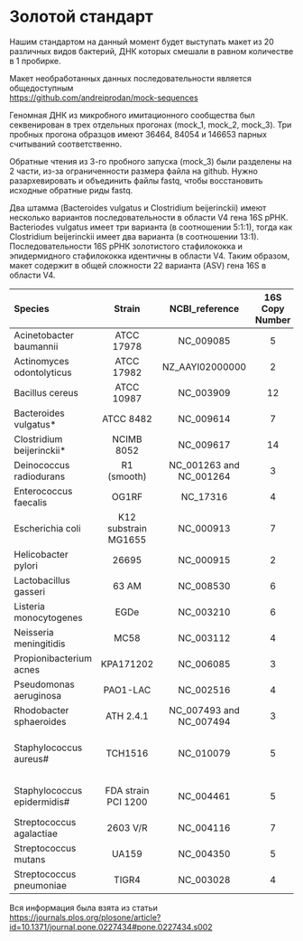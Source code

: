 # Золотой стандарт

Нашим стандартом на данный момент будет выступать макет из 20 различных видов бактерий, ДНК которых смешали в равном количестве в 1 пробирке.

Макет необработанных данных последовательности является общедоступным \
https://github.com/andreiprodan/mock-sequences 

Геномная ДНК из микробного имитационного сообщества был секвенирован в трех отдельных прогонах (mock_1, mock_2, mock_3). Три пробных прогона образцов имеют 36464, 84054 и 146653 парных считываний соответственно.

Обратные чтения из 3-го пробного запуска (mock_3) были разделены на 2 части, из-за ограниченности размера файла на github. Нужно разархевировать и объединить файлы fastq, чтобы восстановить исходные обратные риды fastq.

Два штамма (Bacteroides vulgatus и Clostridium beijerinckii) имеют несколько вариантов последовательности в области V4 гена 16S рРНК. Bacteriodes vulgatus имеет три варианта (в соотношении 5:1:1), тогда как Clostridium beijerinckii имеет два варианта (в соотношении 13:1). Последовательности 16S рРНК золотистого стафилококка и эпидермидного стафилококка идентичны в области V4. Таким образом, макет содержит в общей сложности 22 варианта (ASV) гена 16S в области V4.

| Species |	Strain |	NCBI_reference |	16S Copy Number |	16S variants in V4 region |
| :------- | :-------: | :-------: | :---: | :----: |
| Acinetobacter baumannii |	ATCC 17978 |	NC_009085 |	5 |	1 |
| Actinomyces odontolyticus |	ATCC 17982 |	NZ_AAYI02000000 |	2 |	1 |
| Bacillus cereus |	ATCC 10987 |	NC_003909 |	12 |	1 |
| Bacteroides vulgatus* |	ATCC 8482 |	NC_009614 |	7	| 3 (5:1:1 ration) |
| Clostridium beijerinckii* |	NCIMB 8052 |	NC_009617 |	14 |	2 (13:1 ration) |
| Deinococcus radiodurans |	R1 (smooth)	| NC_001263 and NC_001264 |	3 |	1 |
| Enterococcus faecalis |	OG1RF |	NC_17316 |	4 |	1 |
| Escherichia coli |	K12 substrain MG1655 |	NC_000913 |	7 |	1 |
| Helicobacter pylori |	26695 |	NC_000915 |	2 |	1 |
| Lactobacillus gasseri |	63 AM |	NC_008530 |	6 |	1 |
| Listeria monocytogenes |	EGDe |	NC_003210 |	6 |	1 |
| Neisseria meningitidis |	MC58 |	NC_003112 |	4 |	1 |
| Propionibacterium acnes |	KPA171202 |	NC_006085 |	3 |	1 |
| Pseudomonas aeruginosa |	PAO1-LAC |	NC_002516 |	4 |	1 |
| Rhodobacter sphaeroides |	ATH 2.4.1 |	NC_007493 and NC_007494 |	3 |	1 |
| Staphylococcus aureus# |	TCH1516 |	NC_010079 |	5 |	1 (V4 identical to S. epidermidis) |
| Staphylococcus epidermidis# |	FDA strain PCI 1200 |	NC_004461 |	5 |	1 (V4 identical to S. aureus) |
| Streptococcus agalactiae |	2603 V/R |	NC_004116 |	7 |	1 |
| Streptococcus mutans |	UA159 |	NC_004350 |	5 |	1 |
| Streptococcus pneumoniae |	TIGR4 |	NC_003028 |	4 |	1 |

Вся информация была взята из статьи https://journals.plos.org/plosone/article?id=10.1371/journal.pone.0227434#pone.0227434.s002
